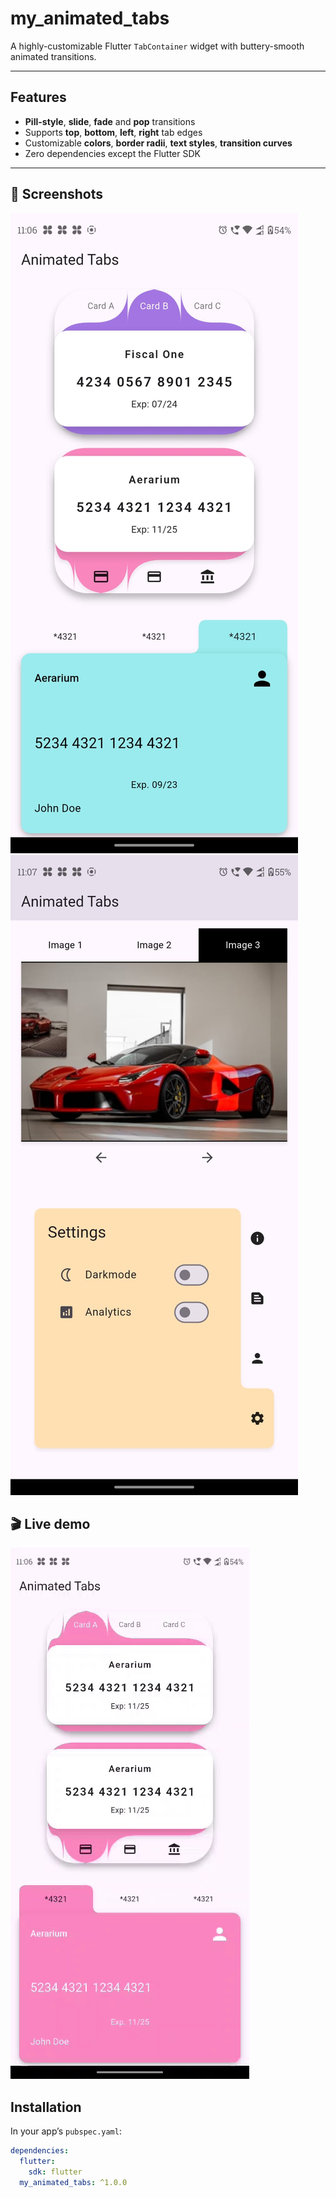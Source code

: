 # my_animated_tabs

A highly-customizable Flutter `TabContainer` widget with buttery-smooth animated transitions.

---

## Features

- **Pill-style**, **slide**, **fade** and **pop** transitions
- Supports **top**, **bottom**, **left**, **right** tab edges
- Customizable **colors**, **border radii**, **text styles**, **transition curves**
- Zero dependencies except the Flutter SDK

---
## 📸 Screenshots

![Card-style](https://raw.githubusercontent.com/Sunilnani/animated_tabs_package/main/assets/screenshotone.jpeg)
![Bottom-tabs](https://raw.githubusercontent.com/Sunilnani/animated_tabs_package/main/assets/screenshottwo.jpeg)

## 🎬 Live demo

![Animated demo](https://raw.githubusercontent.com/Sunilnani/animated_tabs_package/main/assets/demo.gif)


## Installation

In your app’s `pubspec.yaml`:

```yaml
dependencies:
  flutter:
    sdk: flutter
  my_animated_tabs: ^1.0.0


